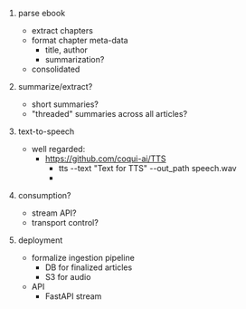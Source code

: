 1. parse ebook
    - extract chapters
    - format chapter meta-data
        - title, author
        - summarization?
    - consolidated

2. summarize/extract?
    - short summaries?
    - "threaded" summaries across all articles?

3. text-to-speech
    - well regarded:
        - https://github.com/coqui-ai/TTS
            - tts --text "Text for TTS" --out_path speech.wav
            -
4. consumption?
    - stream API?
    - transport control?

5. deployment
    - formalize ingestion pipeline
        - DB for finalized articles
        - S3 for audio
    - API
        - FastAPI stream
